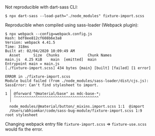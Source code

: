 Not reproducible with dart-sass CLI:

```
$ npx dart-sass --load-path="./node_modules" fixture-import.scss
```

Reproducible when compiled using sass-loader (Webpack plugin):

```
$ npx webpack --config=webpack.config.js
Hash: bdf8ee812cf608b6e3a8
Version: webpack 4.41.5
Time: 318ms
Built at: 02/04/2020 10:09:49 AM
  Asset      Size  Chunks             Chunk Names
main.js  4.25 KiB    main  [emitted]  main
Entrypoint main = main.js
[./fixture-import.scss] 434 bytes {main} [built] [failed] [1 error]

ERROR in ./fixture-import.scss
Module build failed (from ./node_modules/sass-loader/dist/cjs.js):
SassError: Can't find stylesheet to import.
  ╷
1 │ @forward "@material/base" as mdc-base-*;
  │ ^^^^^^^^^^^^^^^^^^^^^^^^^^^^^^^^^^^^^^^
  ╵
  node_modules/@material/button/_mixins.import.scss 1:1  @import
  /Users/abhiomkar/code/sass-bug-module/fixture-import.scss 1:9                                              root stylesheet
```

Changing webpack entry file `fixture-import.scss` => `fixture-use.scss` would fix the error.
